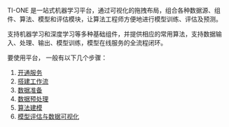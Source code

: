 TI-ONE 是一站式机器学习平台，通过可视化的拖拽布局，组合各种数据源、组件、算法、模型和评估模块，让算法工程师方便地进行模型训练、评估及预测。

支持机器学习和深度学习等多种基础组件，并提供相应的常用算法，支持数据输入、处理、输出、模型训练，模型在线服务的全流程闭环。

要使用平台， 一般有以下几个步骤：
1. [开通服务](/document/product/851/19055)
2. [搭建工作流](/document/product/851/19069)
3. [数据准备](/document/product/851/17069)
4. [数据预处理](/document/product/851/17072)
5. [算法建模](/document/product/851/17073)
6. [模型评估与数据可视化](/document/product/851/17070)
